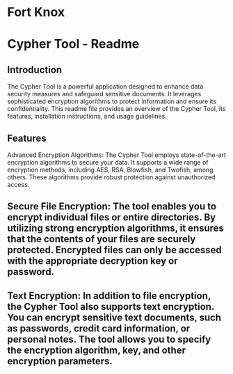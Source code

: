 # Fort Knox

# Cypher Tool - Readme

## Introduction
The Cypher Tool is a powerful application designed to enhance data security measures and safeguard sensitive documents. It leverages sophisticated encryption algorithms to protect information and ensure its confidentiality. This readme file provides an overview of the Cypher Tool, its features, installation instructions, and usage guidelines.

## Features
Advanced Encryption Algorithms: The Cypher Tool employs state-of-the-art encryption algorithms to secure your data. It supports a wide range of encryption methods, including AES, RSA, Blowfish, and Twofish, among others. These algorithms provide robust protection against unauthorized access.

## Secure File Encryption: The tool enables you to encrypt individual files or entire directories. By utilizing strong encryption algorithms, it ensures that the contents of your files are securely protected. Encrypted files can only be accessed with the appropriate decryption key or password.

## Text Encryption: In addition to file encryption, the Cypher Tool also supports text encryption. You can encrypt sensitive text documents, such as passwords, credit card information, or personal notes. The tool allows you to specify the encryption algorithm, key, and other encryption parameters.  
